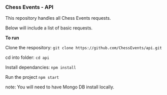 ### Chess Events - API

This repository handles all Chess Events requests.

Below will include a list of basic requests.

**To run** 

Clone the respository:
``` git clone https://github.com/ChessEvents/api.git ```

cd into folder:
``` cd api ```

Install dependancies:
``` npm install ```

Run the project
``` npm start ```

note: You will need to have Mongo DB install locally.
